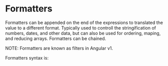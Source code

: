 # Formatters

Formatters can be appended on the end of the expressions to translated the value to a different format. Typically used
to controll the stringification of numbers, dates, and other data, but can also be used for ordering, maping, and 
reducing arrays. Formatters can be chained.

NOTE: Formatters are known as filters in Angular v1.

Formatters syntax is:

```

```


